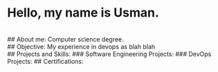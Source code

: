 # Hello, my name is Usman.
<BR>
## About me:
Computer science degree.<BR>
## Objective:
My experience in devops as blah blah<BR>
## Projects and Skills:
### Software Engineering Projects:
### DevOps Projects:
## Certifications:
